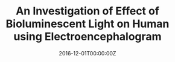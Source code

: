 ---
title: "An Investigation of Effect of Bioluminescent Light on Human using Electroencephalogram"

# Authors
# If you created a profile for a user (e.g. the default `admin` user), write the username (folder name) here 
# and it will be replaced with their full name and linked to their profile.
authors:
- Nattapong Thammasan
- Megumi Iwano
- Koichi Moriyama
- Ken-ichi Fukui
- admin
- Yanika Buatong
- Shigenori Inagaki
- Takeharu Nagai
- Masayuki Numao

date: "2016-12-01T00:00:00Z"
doi: ""

# Publication type.
# Legend: 0 = Uncategorized; 1 = Conference paper; 2 = Journal article;
# 3 = Preprint / Working Paper; 4 = Report; 5 = Book; 6 = Book section;
# 7 = Thesis; 8 = Patent
publication_types: ["3"]

# Publication name and optional abbreviated publication name.
publication: In *Proceedings of the 23nd International Display Workshop in conjunction with Asia Display (IDW/AD)*
publication_short: In ***IDW/AD***

abstract: ""

tags: [bioluminescent-light, signal-processing, EEG, brain-wave]

# Display this page in the Featured widget?
featured: false

# Custom links (uncomment lines below)
links:
- name: Workshop Paper
  url: https://www.ai.sanken.osaka-u.ac.jp/?page_id=21

url_pdf: ''
url_code: ''
url_dataset: ''
url_poster: ''
url_project: ''
url_slides: ''
url_source: ''
url_video: ''

# Associated Projects (optional).
#   Associate this publication with one or more of your projects.
#   Simply enter your project's folder or file name without extension.
#   E.g. `internal-project` references `content/project/internal-project/index.md`.
#   Otherwise, set `projects: []`.
projects: []

# Slides (optional).
#   Associate this publication with Markdown slides.
#   Simply enter your slide deck's filename without extension.
#   E.g. `slides: "example"` references `content/slides/example/index.md`.
#   Otherwise, set `slides: ""`.
slides: ""
---